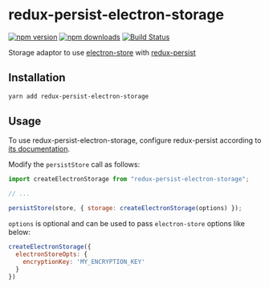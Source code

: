 # redux-persist-electron-storage

[![npm version](https://img.shields.io/npm/v/redux-persist-electron-storage.svg?style=flat-square)](https://www.npmjs.com/package/redux-persist-electron-storage)
[![npm downloads](https://img.shields.io/npm/dt/redux-persist-electron-storage.svg?style=flat-square)](https://www.npmjs.com/package/redux-persist-electron-storage)
[![Build Status](https://travis-ci.org/psperber/redux-persist-electron-storage.svg?branch=master)](https://travis-ci.org/psperber/redux-persist-electron-storage)

Storage adaptor to use [electron-store](https://github.com/sindresorhus/electron-store) with [redux-persist](https://github.com/rt2zz/redux-persist)

## Installation
```bash
yarn add redux-persist-electron-storage
```

## Usage

To use redux-persist-electron-storage, configure redux-persist according to [its documentation](https://github.com/rt2zz/redux-persist#redux-persist).

Modify the `persistStore` call as follows:

```js
import createElectronStorage from "redux-persist-electron-storage";

// ...

persistStore(store, { storage: createElectronStorage(options) });
```

`options` is optional and can be used to pass `electron-store` options like below:

```js
createElectronStorage({
  electronStoreOpts: {
    encryptionKey: 'MY_ENCRYPTION_KEY'
  }
})
```
